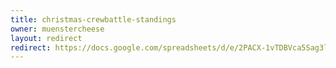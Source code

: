 ```yaml
---
title: christmas-crewbattle-standings
owner: muenstercheese
layout: redirect
redirect: https://docs.google.com/spreadsheets/d/e/2PACX-1vTDBVca5Sag3lbqZfNj_ZXHH4PyzXqesVBn7hCy542OjfAMUl_nV0i-POPbGMnFw3Z-A_LvtR1Wde9l/pubhtml?gid=1437175225&single=true
---
```

